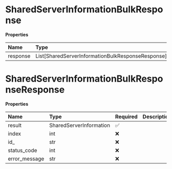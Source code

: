# SharedServerInformationBulkResponse

**Properties**

| Name     | Type                                              | Required | Description |
| :------- | :------------------------------------------------ | :------- | :---------- |
| response | List[SharedServerInformationBulkResponseResponse] | ❌       |             |

# SharedServerInformationBulkResponseResponse

**Properties**

| Name          | Type                    | Required | Description |
| :------------ | :---------------------- | :------- | :---------- |
| result        | SharedServerInformation | ✅       |             |
| index         | int                     | ❌       |             |
| id\_          | str                     | ❌       |             |
| status_code   | int                     | ❌       |             |
| error_message | str                     | ❌       |             |

